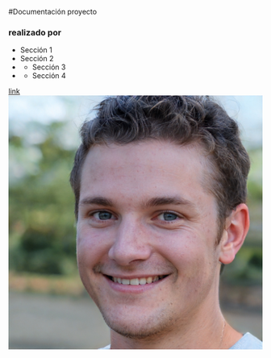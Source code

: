 #Documentación proyecto
### realizado por 

* Sección 1
* Sección 2
* * Sección 3
* * Sección 4

[link](https://www.edu.xunta.gal/centros/iesteis/aulavirtual/mod/assign/view.php?id=65820)
![nombre](./image.jfif)
